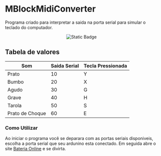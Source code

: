 # MBlockMidiConverter


Programa criado para interpretar a saida na porta serial para simular o teclado do computador.


<div align="center">
<img alt="Static Badge" src="https://img.shields.io/badge/golang-latest-blue?style=plastic&logo=go&logoColor=%2300d0ff&logoSize=auto&labelColor=%23303030">
</div>


## Tabela de valores

| Som | Saida Serial | Tecla Pressionada |
| --- | ------------ | ----------------- |
| Prato           | 10 | Y |
| Bumbo           | 20 | X |
| Agudo           | 30 | G |
| Grave           | 40 | H |
| Tarola          | 50 | S |
| Prato de Choque | 60 | E |

### Como Utilizar

Ao iniciar o programa você se deparara com as portas seriais disponiveis, escolha a porta serial que seu ardunino esta conectado.
Em seguida abre o site [Bateria Online](https://www.musicca.com/pt/bateria) e se divirta.




